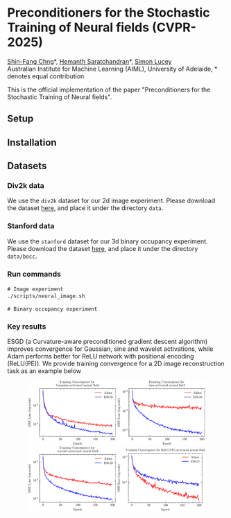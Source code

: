 # Preconditioners for the Stochastic Training of Neural fields (CVPR-2025)
[Shin-Fang Chng](https://sfchng.github.io)\*,
[Hemanth Saratchandran]()\*,
[Simon Lucey]() <br>
Australian Institute for Machine Learning (AIML), University of Adelaide, \* denotes equal contribution


This is the official implementation of the paper "Preconditioners for the Stochastic Training of Neural fields".

## Setup ##

## Installation ##

## Datasets
### Div2k data ###
We use the ``div2k`` dataset for our 2d image experiment. Please download the dataset [here](https://universityofadelaide.box.com/s/13twlttg9aagf4srye11c6oh41t04dv5), and place it under
the directory ``data``.

### Stanford data ##
We use the ``stanford`` dataset for our 3d binary occupancy experiment. Please download the dataset [here](https://universityofadelaide.box.com/s/k435ov4uoj8pybzdunuc3m92gap14zjp), and place it under the directory ``data/bocc``.

### Run commands ###
```
# Image experiment
./scripts/neural_image.sh
```
```
# Binary occupancy experiment
```

### Key results ###
ESGD (a Curvature-aware preconditioned gradient descent algorithm) improves convergence for Gaussian, sine and wavelet activations, while Adam performs
better for ReLU network with positional encoding (ReLU(PE)). We provide training convergence for a 2D image reconstruction task as an example below
<p align="center" width="100%">
<img src="misc/gaussian_convergence.png" width="40%"> <img src="misc/sine_convergence.png" width="40%"> 
<img src="misc/wavelet_convergence.png" width="40%"> <img src="misc/relu_convergence.png" width="40%"> 
</p>
